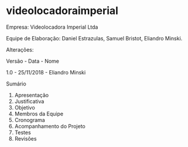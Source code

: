 # videolocadoraimperial

<p>Empresa: Videolocadora Imperial Ltda</p>
<p>Equipe de Elaboração: Daniel Estrazulas, Samuel Bristot, Eliandro Minski.</p>
<p>Alterações:</p>
<p>Versão - Data - Nome</p>
<p>1.0 - 25/11/2018 - Eliandro Minski</p>
<p>Sumário</p>

<ol>
  <li>Apresentação</li>
  <li>Justificativa</li>
  <li>Objetivo</li>
  <li>Membros da Equipe</li>
  <li>Cronograma</li>
  <li>Acompanhamento do Projeto</li>
  <li>Testes</li>
  <li>Revisões</li>
</ol>
